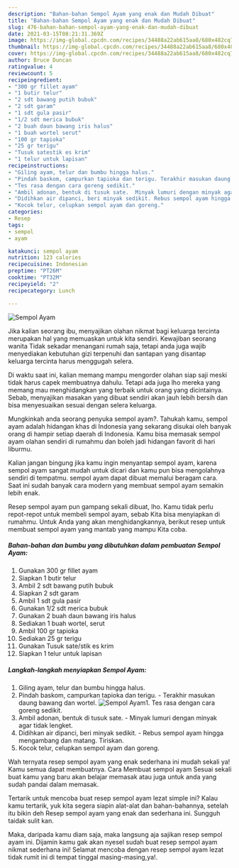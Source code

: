 ```yaml
---
description: "Bahan-bahan Sempol Ayam yang enak dan Mudah Dibuat"
title: "Bahan-bahan Sempol Ayam yang enak dan Mudah Dibuat"
slug: 476-bahan-bahan-sempol-ayam-yang-enak-dan-mudah-dibuat
date: 2021-03-15T08:21:31.369Z
image: https://img-global.cpcdn.com/recipes/34488a22ab615aa8/680x482cq70/sempol-ayam-foto-resep-utama.jpg
thumbnail: https://img-global.cpcdn.com/recipes/34488a22ab615aa8/680x482cq70/sempol-ayam-foto-resep-utama.jpg
cover: https://img-global.cpcdn.com/recipes/34488a22ab615aa8/680x482cq70/sempol-ayam-foto-resep-utama.jpg
author: Bruce Duncan
ratingvalue: 4
reviewcount: 5
recipeingredient:
- "300 gr fillet ayam"
- "1 butir telur"
- "2 sdt bawang putih bubuk"
- "2 sdt garam"
- "1 sdt gula pasir"
- "1/2 sdt merica bubuk"
- "2 buah daun bawang iris halus"
- "1 buah wortel serut"
- "100 gr tapioka"
- "25 gr terigu"
- "Tusuk satestik es krim"
- "1 telur untuk lapisan"
recipeinstructions:
- "Giling ayam, telur dan bumbu hingga halus."
- "Pindah baskom, campurkan tapioka dan terigu. Terakhir masukan daung bawang dan wortel."
- "Tes rasa dengan cara goreng sedikit."
- "Ambil adonan, bentuk di tusuk sate.  Minyak lumuri dengan minyak agar tidak lengket."
- "Didihkan air dipanci, beri minyak sedikit. Rebus sempol ayam hingga mengambang dan matang. Tiriskan."
- "Kocok telur, celupkan sempol ayam dan goreng."
categories:
- Resep
tags:
- sempol
- ayam

katakunci: sempol ayam 
nutrition: 123 calories
recipecuisine: Indonesian
preptime: "PT26M"
cooktime: "PT32M"
recipeyield: "2"
recipecategory: Lunch

---
```



![Sempol Ayam](https://img-global.cpcdn.com/recipes/34488a22ab615aa8/680x482cq70/sempol-ayam-foto-resep-utama.jpg)

Jika kalian seorang ibu, menyajikan olahan nikmat bagi keluarga tercinta merupakan hal yang memuaskan untuk kita sendiri. Kewajiban seorang  wanita Tidak sekadar menangani rumah saja, tetapi anda juga wajib menyediakan kebutuhan gizi terpenuhi dan santapan yang disantap keluarga tercinta harus menggugah selera.

Di waktu  saat ini, kalian memang mampu mengorder olahan siap saji meski tidak harus capek membuatnya dahulu. Tetapi ada juga lho mereka yang memang mau menghidangkan yang terbaik untuk orang yang dicintainya. Sebab, menyajikan masakan yang dibuat sendiri akan jauh lebih bersih dan bisa menyesuaikan sesuai dengan selera keluarga. 



Mungkinkah anda seorang penyuka sempol ayam?. Tahukah kamu, sempol ayam adalah hidangan khas di Indonesia yang sekarang disukai oleh banyak orang di hampir setiap daerah di Indonesia. Kamu bisa memasak sempol ayam olahan sendiri di rumahmu dan boleh jadi hidangan favorit di hari liburmu.

Kalian jangan bingung jika kamu ingin menyantap sempol ayam, karena sempol ayam sangat mudah untuk dicari dan kamu pun bisa mengolahnya sendiri di tempatmu. sempol ayam dapat dibuat memalui beragam cara. Saat ini sudah banyak cara modern yang membuat sempol ayam semakin lebih enak.

Resep sempol ayam pun gampang sekali dibuat, lho. Kamu tidak perlu repot-repot untuk membeli sempol ayam, sebab Kita bisa menyiapkan di rumahmu. Untuk Anda yang akan menghidangkannya, berikut resep untuk membuat sempol ayam yang mantab yang mampu Kita coba.

<!--inarticleads1-->

##### Bahan-bahan dan bumbu yang dibutuhkan dalam pembuatan Sempol Ayam:

1. Gunakan 300 gr fillet ayam
1. Siapkan 1 butir telur
1. Ambil 2 sdt bawang putih bubuk
1. Siapkan 2 sdt garam
1. Ambil 1 sdt gula pasir
1. Gunakan 1/2 sdt merica bubuk
1. Gunakan 2 buah daun bawang iris halus
1. Sediakan 1 buah wortel, serut
1. Ambil 100 gr tapioka
1. Sediakan 25 gr terigu
1. Gunakan Tusuk sate/stik es krim
1. Siapkan 1 telur untuk lapisan




<!--inarticleads2-->

##### Langkah-langkah menyiapkan Sempol Ayam:

1. Giling ayam, telur dan bumbu hingga halus.
1. Pindah baskom, campurkan tapioka dan terigu. - Terakhir masukan daung bawang dan wortel.
<img src="https://img-global.cpcdn.com/steps/64c8b46e20d2742e/160x128cq70/sempol-ayam-langkah-memasak-2-foto.jpg" alt="Sempol Ayam">1. Tes rasa dengan cara goreng sedikit.
1. Ambil adonan, bentuk di tusuk sate.  - Minyak lumuri dengan minyak agar tidak lengket.
1. Didihkan air dipanci, beri minyak sedikit. - Rebus sempol ayam hingga mengambang dan matang. Tiriskan.
1. Kocok telur, celupkan sempol ayam dan goreng.




Wah ternyata resep sempol ayam yang enak sederhana ini mudah sekali ya! Kamu semua dapat membuatnya. Cara Membuat sempol ayam Sesuai sekali buat kamu yang baru akan belajar memasak atau juga untuk anda yang sudah pandai dalam memasak.

Tertarik untuk mencoba buat resep sempol ayam lezat simple ini? Kalau kamu tertarik, yuk kita segera siapin alat-alat dan bahan-bahannya, setelah itu bikin deh Resep sempol ayam yang enak dan sederhana ini. Sungguh taidak sulit kan. 

Maka, daripada kamu diam saja, maka langsung aja sajikan resep sempol ayam ini. Dijamin kamu gak akan nyesel sudah buat resep sempol ayam nikmat sederhana ini! Selamat mencoba dengan resep sempol ayam lezat tidak rumit ini di tempat tinggal masing-masing,ya!.


